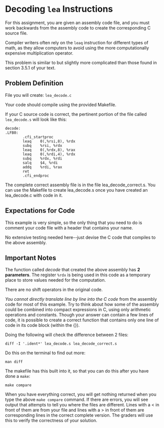 # Decoding `lea` Instructions

For this assignment, you are given an assembly code file, and you must work
backwards from the assembly code to create the corresponding C source file.

Compiler writers often rely on the `leaq` instruction for different types of math, as they allow computers to avoid using the more computationally expensive multiplication operator.

This problem is similar to but slightly more complicated than those found in section 3.5.1 of your text.

## Problem Definition

File you will create: `lea_decode.c`

Your code should compile using the provided Makefile.

If your C source code is correct, the pertinent portion of the file called
`lea_decode.s` will look like this:

```Assembly
decode:
.LFB0:
        .cfi_startproc
        leaq    0(,%rsi,8), %rdx
        subq    %rsi, %rdx
        leaq    0(,%rdx,8), %rax
        leaq    0(,%rdi,4), %rdx
        subq    %rdx, %rdi
        salq    $4, %rdi
        addq    %rdi, %rax
        ret
        .cfi_endproc
```

The complete correct assembly file is in the file lea_decode_correct.s. You can use the Makefile to create lea_decode.s once you have created an lea_decode.c with code in it.

## Expectations for Code

This example is very simple, so the only thing that you need to do is comment your code file with a header that contains your name.

No extensive testing needed here--just devise the C code that compiles to the above assembly.

## Important Notes

The function called *decode* that created the above assembly has **2
parameters**. The register `%rdx` is being used in this code as a temporary
place to store values needed for the computation.

There are no shift operators in the original code.

*You cannot directly translate line by line into the C code* from the assembly code for most of this example. Try to think about how some of the assembly could be combined into compact expressions in C, using only arithmetic operations and constants. Though your answer can contain a few lines of code, it is possible to create a correct function that contains only one line of code in its code block (within the {}).

Doing the following will check the difference between 2 files:

    diff -I '.ident*' lea_decode.s lea_decode_correct.s

Do this on the terminal to find out more:

    man diff

The makefile has this built into it, so that you can do this after you have done a `make`:

    make compare
	
When you have everything correct, you will get nothing returned when you type the above `make compare` command. If there are errors, you will see output that attempts to tell you where the files are different. Lines with a < in front of them are from your file and lines with a > in front of them are corresponding lines in the correct complete version. The graders will use this to verify the correctness of your solution.
